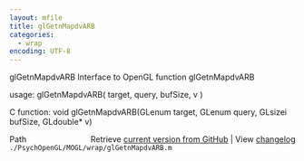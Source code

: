 ```yaml
---
layout: mfile
title: glGetnMapdvARB
categories:
  - wrap
encoding: UTF-8
---
```


glGetnMapdvARB  Interface to OpenGL function glGetnMapdvARB

usage:  glGetnMapdvARB\( target, query, bufSize, v \)

C function:  void glGetnMapdvARB\(GLenum target, GLenum query, GLsizei bufSize, GLdouble\* v\)


<div class="code_header" style="text-align:right;">
  <span style="float:left;">Path&nbsp;&nbsp;</span> <span class="counter">Retrieve <a href=
  "https://raw.github.com/Psychtoolbox-3/Psychtoolbox-3/beta/./PsychOpenGL/MOGL/wrap/glGetnMapdvARB.m">current version from GitHub</a> | View <a href=
  "https://github.com/Psychtoolbox-3/Psychtoolbox-3/commits/beta/./PsychOpenGL/MOGL/wrap/glGetnMapdvARB.m">changelog</a></span>
</div>
<div class="code">
  <code>./PsychOpenGL/MOGL/wrap/glGetnMapdvARB.m</code>
</div>
